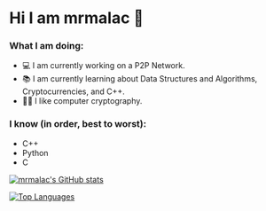 # Hi I am mrmalac 👋

### What I am doing:
- 💻 I am currently working on a P2P Network.
- 📚 I am currently learning about Data Structures and Algorithms, Cryptocurrencies, and C++.
- 👍🏻 I like computer cryptography.

### I know (in order, best to worst):
- C++
- Python
- C

[![mrmalac's GitHub stats](https://github-readme-stats.vercel.app/api?username=mrmalac&theme=dark)](https://github.com/anuraghazra/github-readme-stats)

[![Top Languages](https://github-readme-stats.vercel.app/api/top-langs/?username=mrmalac&theme=dark)](https://github.com/anuraghazra/github-readme-stats)

<!--
**mrmalac/mrmalac** is a ✨ _special_ ✨ repository because its `README.md` (this file) appears on your GitHub profile.
